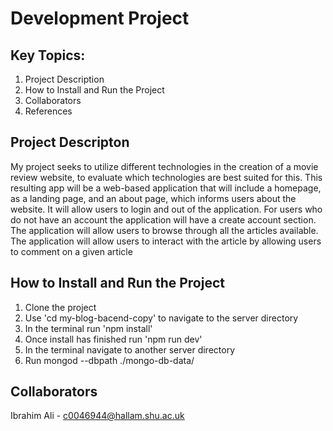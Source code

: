 # Development Project

## Key Topics:

1. Project Description  
2. How to Install and Run the Project
3. Collaborators
4. References

## Project Descripton
My project seeks to utilize different technologies in the creation of a movie review website, to evaluate which technologies are best suited for this. This resulting app will be a web-based application that will include a homepage, as a landing page, and an about page, which informs users about the website. It will allow users to login and out of the application. For users who do not have an account the application will have a create account section. The application will allow users to browse through all the articles available. The application will allow users to interact with the article by allowing users to comment on a given article 

## How to Install and Run the Project

1. Clone the project
2. Use 'cd my-blog-bacend-copy' to navigate to the server directory
3. In the terminal run 'npm install'
4. Once install has finished run 'npm run dev'
5. In the terminal navigate to another server directory
8. Run mongod --dbpath ./mongo-db-data/

## Collaborators  
Ibrahim Ali - c0046944@hallam.shu.ac.uk  
